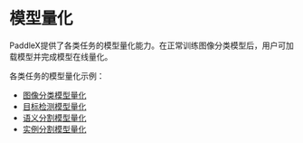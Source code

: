 # 模型量化

PaddleX提供了各类任务的模型量化能力。在正常训练图像分类模型后，用户可加载模型并完成模型在线量化。

各类任务的模型量化示例：
- [图像分类模型量化](./image_classification)
- [目标检测模型量化](./object_detection)
- [语义分割模型量化](./semantic_segmentation)
- [实例分割模型量化](./instance_segmentation)


